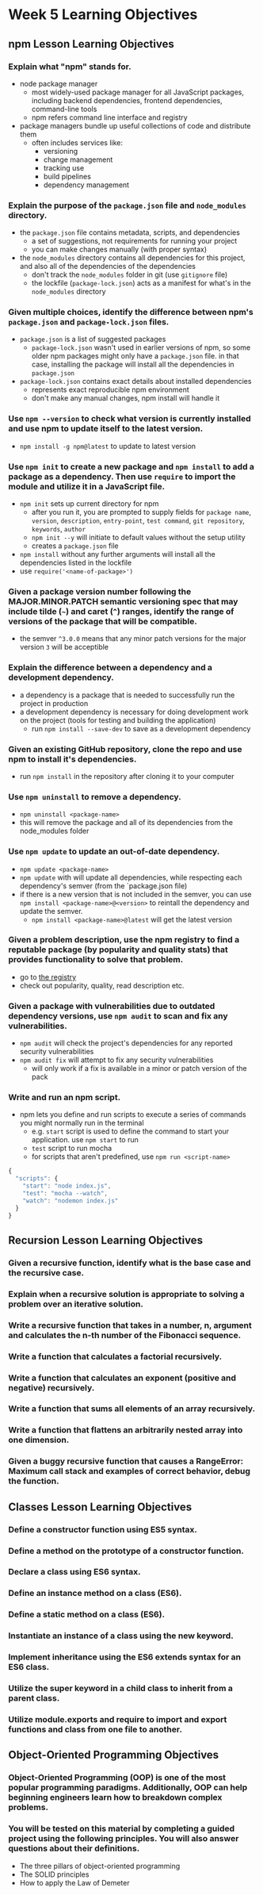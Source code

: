 # Week 5 Learning Objectives

## npm Lesson Learning Objectives

### Explain what "npm" stands for.
- node package manager
    - most widely-used package manager for all JavaScript packages, including backend dependencies, frontend dependencies, command-line tools
    - npm refers command line interface and registry
- package managers bundle up useful collections of code and distribute them
    - often includes services like:
        - versioning
        - change management
        - tracking use
        - build pipelines
        - dependency management
### Explain the purpose of the `package.json` file and `node_modules` directory.
- the `package.json` file contains metadata, scripts, and dependencies
    - a set of suggestions, not requirements for running your project
    - you can make changes manually (with proper syntax)
- the `node_modules` directory contains all dependencies for this project, and also all of the dependencies of the dependencies
    - don't track the `node_modules` folder in git (use `gitignore` file)
    - the lockfile (`package-lock.json`) acts as a manifest for what's in the `node_modules` directory
### Given multiple choices, identify the difference between npm's `package.json` and `package-lock.json` files.
- `package.json` is a list of suggested packages
    - `package-lock.json` wasn't used in earlier versions of npm, so some older npm packages might only have a `package.json` file. in that case, installing the package will install all the dependencies in `package.json`
- `package-lock.json` contains exact details about installed dependencies
    - represents exact reproducible npm environment
    - don't make any manual changes, npm install will handle it
### Use `npm --version` to check what version is currently installed and use npm to update itself to the latest version.
- `npm install -g npm@latest` to update to latest version
### Use `npm init` to create a new package and `npm install` to add a package as a dependency. Then use `require` to import the module and utilize it in a JavaScript file.
- `npm init` sets up current directory for npm
    - after you run it, you are prompted to supply fields for `package name`, `version`, `description`,  `entry-point`, `test command`, `git repository`, `keywords`, `author`
    - `npm init --y` will initiate to default values without the setup utility
    - creates a `package.json` file
- `npm install` without any further arguments will install all the dependencies listed in the lockfile
- use `require('<name-of-package>')`
### Given a package version number following the MAJOR.MINOR.PATCH semantic versioning spec that may include tilde (`~`) and caret (`^`) ranges, identify the range of versions of the package that will be compatible.
- the semver `^3.0.0` means that any minor patch versions for the major version `3` will be acceptible
### Explain the difference between a dependency and a development dependency.
- a dependency is a package that is needed to successfully run the project in production
- a development dependency is necessary for doing development work on the project (tools for testing and building the application)
    - run `npm install --save-dev` to save as a development dependency
### Given an existing GitHub repository, clone the repo and use npm to install it's dependencies.
- run `npm install` in the repository after cloning it to your computer
### Use `npm uninstall` to remove a dependency.
- `npm uninstall <package-name>`
- this will remove the package and all of its dependencies from the node_modules folder
### Use `npm update` to update an out-of-date dependency.
- `npm update <package-name>`
- `npm update` with will update all dependencies, while respecting each dependency's semver (from the `package.json file)
- if there is a new version that is not included in the semver, you can use `npm install <package-name>@<version>` to reintall the dependency and update the semver.
    - `npm install <package-name>@latest` will get the latest version
### Given a problem description, use the npm registry to find a reputable package (by popularity and quality stats) that provides functionality to solve that problem.
- go to [the registry](https://www.npmjs.com/)
- check out popularity, quality, read description etc.
### Given a package with vulnerabilities due to outdated dependency versions, use `npm audit` to scan and fix any vulnerabilities.
- `npm audit` will check the project's dependencies for any reported security vulnerabilities
- `npm audit fix` will attempt to fix any security vulnerabilities
    - will only work if a fix is available in a minor or patch version of the pack
### Write and run an npm script.
- npm lets you define and run scripts to execute a series of commands you might normally run in the terminal
    - e.g. `start` script is used to define the command to start your application. use `npm start` to run
    - `test` script to run mocha
    - for scripts that aren't predefined, use `npm run <script-name>`
```javascript
{
  "scripts": {
    "start": "node index.js",
    "test": "mocha --watch",
    "watch": "nodemon index.js"
  }
}
```


## Recursion Lesson Learning Objectives

### Given a recursive function, identify what is the base case and the recursive case.
### Explain when a recursive solution is appropriate to solving a problem over an iterative solution.
### Write a recursive function that takes in a number, n, argument and calculates the n-th number of the Fibonacci sequence.
### Write a function that calculates a factorial recursively.
### Write a function that calculates an exponent (positive and negative) recursively.
### Write a function that sums all elements of an array recursively.
### Write a function that flattens an arbitrarily nested array into one dimension.
### Given a buggy recursive function that causes a RangeError: Maximum call stack and examples of correct behavior, debug the function.

## Classes Lesson Learning Objectives

### Define a constructor function using ES5 syntax.
### Define a method on the prototype of a constructor function.
### Declare a class using ES6 syntax.
### Define an instance method on a class (ES6).
### Define a static method on a class (ES6).
### Instantiate an instance of a class using the new keyword.
### Implement inheritance using the ES6 extends syntax for an ES6 class.
### Utilize the super keyword in a child class to inherit from a parent class.
### Utilize module.exports and require to import and export functions and class from one file to another.

## Object-Oriented Programming Objectives
### Object-Oriented Programming (OOP) is one of the most popular programming paradigms. Additionally, OOP can help beginning engineers learn how to breakdown complex problems.

### You will be tested on this material by completing a guided project using the following principles. You will also answer questions about their definitions.
- The three pillars of object-oriented programming
- The SOLID principles
- How to apply the Law of Demeter
